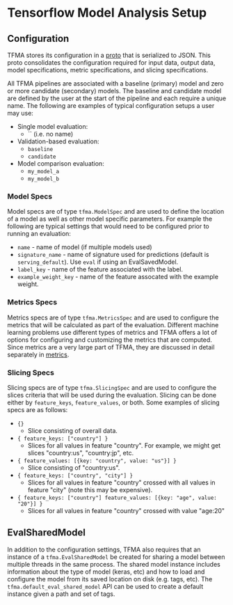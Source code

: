 # Tensorflow Model Analysis Setup

## Configuration

TFMA stores its configuration in a
[proto](https://github.com/tensorflow/model-analysis/blob/master/tensorflow_model_analysis/proto/config.proto)
that is serialized to JSON. This proto consolidates the configuration required
for input data, output data, model specifications, metric specifications, and
slicing specifications.

All TFMA pipelines are associated with a baseline (primary) model and zero or
more candidate (secondary) models. The baseline and candidate model are defined
by the user at the start of the pipeline and each require a unique name. The
following are examples of typical configuration setups a user may use:

*   Single model evaluation:
    *   `` (i.e. no name)
*   Validation-based evaluation:
    *   `baseline`
    *   `candidate`
*   Model comparison evaluation:
    *   `my_model_a`
    *   `my_model_b`

### Model Specs

Model specs are of type `tfma.ModelSpec` and are used to define the location of
a model as well as other model specific parameters. For example the following
are typical settings that would need to be configured prior to running an
evaluation:

*   `name` - name of model (if multiple models used)
*   `signature_name` - name of signature used for predictions (default is
    `serving_default`). Use `eval` if using an EvalSavedModel.
*   `label_key` - name of the feature associated with the label.
*   `example_weight_key` - name of the feature assocated with the example
    weight.

### Metrics Specs

Metrics specs are of type `tfma.MetricsSpec` and are used to configure the
metrics that will be calculated as part of the evaluation. Different machine
learning problems use different types of metrics and TFMA offers a lot of
options for configuring and customizing the metrics that are computed. Since
metrics are a very large part of TFMA, they are discussed in detail separately
in [metrics](metrics.md).

### Slicing Specs

Slicing specs are of type `tfma.SlicingSpec` and are used to configure the
slices criteria that will be used during the evaluation. Slicing can be done
either by `feature_keys`, `feature_values`, or both. Some examples of slicing
specs are as follows:

*   `{}`
    *   Slice consisting of overall data.
*   `{ feature_keys: ["country"] }`
    *   Slices for all values in feature "country". For example, we might get
        slices "country:us", "country:jp", etc.
*   `{ feature_values: [{key: "country", value: "us"}] }`
    *   Slice consisting of "country:us".
*   `{ feature_keys: ["country", "city"] }`
    *   Slices for all values in feature "country" crossed with all values in
        feature "city" (note this may be expensive).
*   `{ feature_keys: ["country"] feature_values: [{key: "age", value: "20"}] }`
    *   Slices for all values in feature "country" crossed with value "age:20"

## EvalSharedModel

In addition to the configuration settings, TFMA also requires that an instance
of a `tfma.EvalSharedModel` be created for sharing a model between multiple
threads in the same process. The shared model instance includes information
about the type of model (keras, etc) and how to load and configure the model
from its saved location on disk (e.g. tags, etc). The
`tfma.default_eval_shared_model` API can be used to create a default instance
given a path and set of tags.
